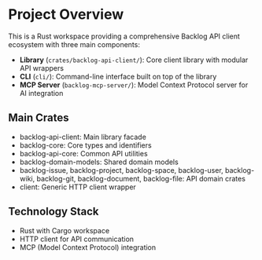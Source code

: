 # Project Overview

This is a Rust workspace providing a comprehensive Backlog API client ecosystem with three main components:
- **Library** (`crates/backlog-api-client/`): Core client library with modular API wrappers
- **CLI** (`cli/`): Command-line interface built on top of the library  
- **MCP Server** (`backlog-mcp-server/`): Model Context Protocol server for AI integration

## Main Crates
- backlog-api-client: Main library facade
- backlog-core: Core types and identifiers
- backlog-api-core: Common API utilities
- backlog-domain-models: Shared domain models
- backlog-issue, backlog-project, backlog-space, backlog-user, backlog-wiki, backlog-git, backlog-document, backlog-file: API domain crates
- client: Generic HTTP client wrapper

## Technology Stack
- Rust with Cargo workspace
- HTTP client for API communication
- MCP (Model Context Protocol) integration